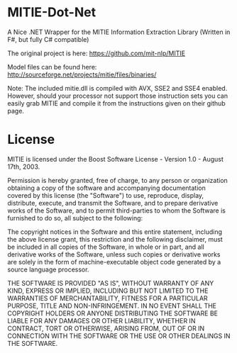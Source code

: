 MITIE-Dot-Net
=============

A Nice .NET Wrapper for the MITIE Information Extraction Library (Written in F#, but fully C# compatible) 

The original project is here: https://github.com/mit-nlp/MITIE

Model files can be found here: http://sourceforge.net/projects/mitie/files/binaries/

Note: The included mitie.dll is compiled with AVX, SSE2 and SSE4 enabled. However, should your processor not support those instruction sets you can easily grab MITIE and compile it from the instructions given on their github page.

# License

MITIE is licensed under the Boost Software License - Version 1.0 - August 17th, 2003.  

Permission is hereby granted, free of charge, to any person or organization
obtaining a copy of the software and accompanying documentation covered by
this license (the "Software") to use, reproduce, display, distribute,
execute, and transmit the Software, and to prepare derivative works of the
Software, and to permit third-parties to whom the Software is furnished to
do so, all subject to the following:

The copyright notices in the Software and this entire statement, including
the above license grant, this restriction and the following disclaimer,
must be included in all copies of the Software, in whole or in part, and
all derivative works of the Software, unless such copies or derivative
works are solely in the form of machine-executable object code generated by
a source language processor.

THE SOFTWARE IS PROVIDED "AS IS", WITHOUT WARRANTY OF ANY KIND, EXPRESS OR
IMPLIED, INCLUDING BUT NOT LIMITED TO THE WARRANTIES OF MERCHANTABILITY,
FITNESS FOR A PARTICULAR PURPOSE, TITLE AND NON-INFRINGEMENT. IN NO EVENT
SHALL THE COPYRIGHT HOLDERS OR ANYONE DISTRIBUTING THE SOFTWARE BE LIABLE
FOR ANY DAMAGES OR OTHER LIABILITY, WHETHER IN CONTRACT, TORT OR OTHERWISE,
ARISING FROM, OUT OF OR IN CONNECTION WITH THE SOFTWARE OR THE USE OR OTHER
DEALINGS IN THE SOFTWARE.
